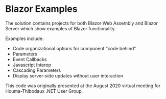 # Blazor Examples

The solution contains projects for both Blazor Web Assembly and Blazor Server which show examples of Blazor functionality.

Examples include: 
* Code organizational options for component "code behind"
* Parameters
* Event Callbacks
* Javascript Interop
* Cascading Parameters
* Display server-side updates without user interaction

This code was originally presented at the August 2020 virtual meeting for Houma-Thibodaux .NET User Group.
